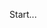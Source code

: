 Start...

<!-- Fazer login com google -->
<!-- Terminar criação de usuário -->
<!-- Fazer postagem de perfil do usuário -->
<!-- Fazer postagem de post -->
<!-- Separar usuário por posts -->